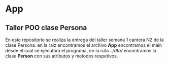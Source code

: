 <h1> App </h1>

<h2> Taller POO clase Persona</h2>
En este repositorio se realiza la entrega del taller semana 1 cantera N2 
de la clase Persona.
en la raiz encontramos el archivo <strong> App</strong> encontramos el main desde el cual se
ejecutara el programa, en la ruta <em>../dto/</em> encontramos la clase <strong> Person</strong> con 
sus atributos y metodos respetivos. 


